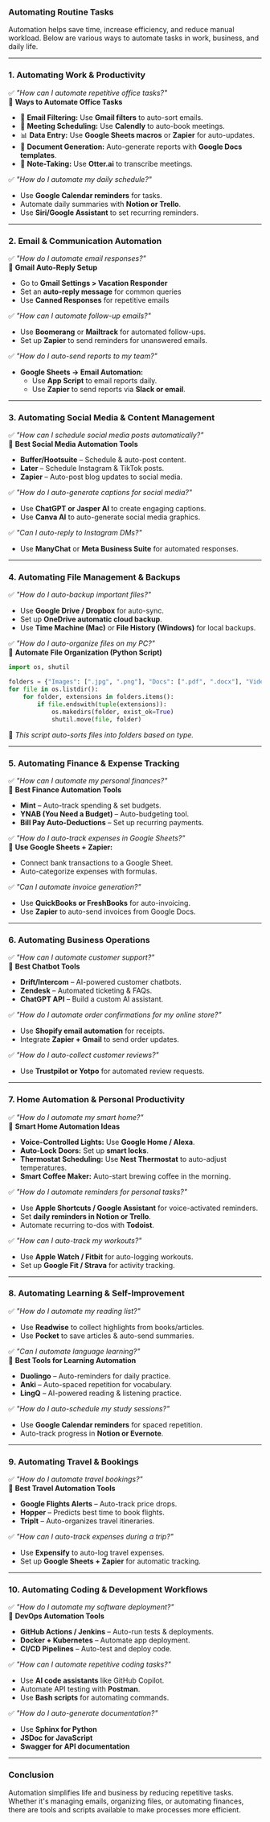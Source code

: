 ### Automating Routine Tasks  

Automation helps save time, increase efficiency, and reduce manual workload. Below are various ways to automate tasks in work, business, and daily life.

---

### 1. Automating Work & Productivity  

✅ *"How can I automate repetitive office tasks?"*  
📌 **Ways to Automate Office Tasks**  
- 📩 **Email Filtering:** Use **Gmail filters** to auto-sort emails.  
- 📅 **Meeting Scheduling:** Use **Calendly** to auto-book meetings.  
- 📊 **Data Entry:** Use **Google Sheets macros** or **Zapier** for auto-updates.  
- 📜 **Document Generation:** Auto-generate reports with **Google Docs templates**.  
- 📝 **Note-Taking:** Use **Otter.ai** to transcribe meetings.  

✅ *"How do I automate my daily schedule?"*  
- Use **Google Calendar reminders** for tasks.  
- Automate daily summaries with **Notion or Trello**.  
- Use **Siri/Google Assistant** to set recurring reminders.  

---

### 2. Email & Communication Automation  

✅ *"How do I automate email responses?"*  
📩 **Gmail Auto-Reply Setup**  
- Go to **Gmail Settings > Vacation Responder**  
- Set an **auto-reply message** for common queries  
- Use **Canned Responses** for repetitive emails  

✅ *"How can I automate follow-up emails?"*  
- Use **Boomerang** or **Mailtrack** for automated follow-ups.  
- Set up **Zapier** to send reminders for unanswered emails.  

✅ *"How do I auto-send reports to my team?"*  
- **Google Sheets → Email Automation:**  
  - Use **App Script** to email reports daily.  
  - Use **Zapier** to send reports via **Slack or email**.  

---

### 3. Automating Social Media & Content Management  

✅ *"How can I schedule social media posts automatically?"*  
📌 **Best Social Media Automation Tools**  
- **Buffer/Hootsuite** – Schedule & auto-post content.  
- **Later** – Schedule Instagram & TikTok posts.  
- **Zapier** – Auto-post blog updates to social media.  

✅ *"How do I auto-generate captions for social media?"*  
- Use **ChatGPT or Jasper AI** to create engaging captions.  
- Use **Canva AI** to auto-generate social media graphics.  

✅ *"Can I auto-reply to Instagram DMs?"*  
- Use **ManyChat** or **Meta Business Suite** for automated responses.  

---

### 4. Automating File Management & Backups  

✅ *"How do I auto-backup important files?"*  
- Use **Google Drive / Dropbox** for auto-sync.  
- Set up **OneDrive automatic cloud backup**.  
- Use **Time Machine (Mac)** or **File History (Windows)** for local backups.  

✅ *"How do I auto-organize files on my PC?"*  
📌 **Automate File Organization (Python Script)**  
```python
import os, shutil

folders = {"Images": [".jpg", ".png"], "Docs": [".pdf", ".docx"], "Videos": [".mp4"]}
for file in os.listdir():
    for folder, extensions in folders.items():
        if file.endswith(tuple(extensions)):
            os.makedirs(folder, exist_ok=True)
            shutil.move(file, folder)
```
🔹 *This script auto-sorts files into folders based on type.*  

---

### 5. Automating Finance & Expense Tracking  

✅ *"How can I automate my personal finances?"*  
📌 **Best Finance Automation Tools**  
- **Mint** – Auto-track spending & set budgets.  
- **YNAB (You Need a Budget)** – Auto-budgeting tool.  
- **Bill Pay Auto-Deductions** – Set up recurring payments.  

✅ *"How do I auto-track expenses in Google Sheets?"*  
📌 **Use Google Sheets + Zapier:**  
- Connect bank transactions to a Google Sheet.  
- Auto-categorize expenses with formulas.  

✅ *"Can I automate invoice generation?"*  
- Use **QuickBooks or FreshBooks** for auto-invoicing.  
- Use **Zapier** to auto-send invoices from Google Docs.  

---

### 6. Automating Business Operations  

✅ *"How can I automate customer support?"*  
📌 **Best Chatbot Tools**  
- **Drift/Intercom** – AI-powered customer chatbots.  
- **Zendesk** – Automated ticketing & FAQs.  
- **ChatGPT API** – Build a custom AI assistant.  

✅ *"How do I automate order confirmations for my online store?"*  
- Use **Shopify email automation** for receipts.  
- Integrate **Zapier + Gmail** to send order updates.  

✅ *"How do I auto-collect customer reviews?"*  
- Use **Trustpilot or Yotpo** for automated review requests.  

---

### 7. Home Automation & Personal Productivity  

✅ *"How do I automate my smart home?"*  
📌 **Smart Home Automation Ideas**  
- **Voice-Controlled Lights:** Use **Google Home / Alexa**.  
- **Auto-Lock Doors:** Set up **smart locks**.  
- **Thermostat Scheduling:** Use **Nest Thermostat** to auto-adjust temperatures.  
- **Smart Coffee Maker:** Auto-start brewing coffee in the morning.  

✅ *"How do I automate reminders for personal tasks?"*  
- Use **Apple Shortcuts / Google Assistant** for voice-activated reminders.  
- Set **daily reminders in Notion or Trello**.  
- Automate recurring to-dos with **Todoist**.  

✅ *"How can I auto-track my workouts?"*  
- Use **Apple Watch / Fitbit** for auto-logging workouts.  
- Set up **Google Fit / Strava** for activity tracking.  

---

### 8. Automating Learning & Self-Improvement  

✅ *"How do I automate my reading list?"*  
- Use **Readwise** to collect highlights from books/articles.  
- Use **Pocket** to save articles & auto-send summaries.  

✅ *"Can I automate language learning?"*  
📌 **Best Tools for Learning Automation**  
- **Duolingo** – Auto-reminders for daily practice.  
- **Anki** – Auto-spaced repetition for vocabulary.  
- **LingQ** – AI-powered reading & listening practice.  

✅ *"How do I auto-schedule my study sessions?"*  
- Use **Google Calendar reminders** for spaced repetition.  
- Auto-track progress in **Notion or Evernote**.  

---

### 9. Automating Travel & Bookings  

✅ *"How do I automate travel bookings?"*  
📌 **Best Travel Automation Tools**  
- **Google Flights Alerts** – Auto-track price drops.  
- **Hopper** – Predicts best time to book flights.  
- **TripIt** – Auto-organizes travel itineraries.  

✅ *"How can I auto-track expenses during a trip?"*  
- Use **Expensify** to auto-log travel expenses.  
- Set up **Google Sheets + Zapier** for automatic tracking.  

---

### 10. Automating Coding & Development Workflows  

✅ *"How do I automate my software deployment?"*  
📌 **DevOps Automation Tools**  
- **GitHub Actions / Jenkins** – Auto-run tests & deployments.  
- **Docker + Kubernetes** – Automate app deployment.  
- **CI/CD Pipelines** – Auto-test and deploy code.  

✅ *"How can I automate repetitive coding tasks?"*  
- Use **AI code assistants** like GitHub Copilot.  
- Automate API testing with **Postman**.  
- Use **Bash scripts** for automating commands.  

✅ *"How do I auto-generate documentation?"*  
- Use **Sphinx for Python**  
- **JSDoc for JavaScript**  
- **Swagger for API documentation**  

---

### Conclusion  

Automation simplifies life and business by reducing repetitive tasks. Whether it's managing emails, organizing files, or automating finances, there are tools and scripts available to make processes more efficient.  